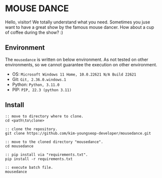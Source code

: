 # MOUSE DANCE

Hello, visitor!
We totally understand what you need.
Sometimes you juse want to have a great show by the famous mouse dancer.
How about a cup of coffee during the show? :)

## Environment
The `mousedance` is written on below environment.
As not tested on other environments, so we cannot guarantee the execution on other environment. 

- OS: `Microsoft Windows 11 Home, 10.0.22621 N/A Build 22621`
- Git: `Git, 2.36.0.windows.1`
- Python: `Python, 3.11.0`
- PIP: `PIP, 22.3 (python 3.11)`

## Install
```
:: move to directory where to clone.
cd <path\to\clone>

:: clone the repository.
git clone https://github.com/kim-youngseop-developer/mousedance.git

:: move to the cloned directory "mousedance".
cd mousedance

:: pip install via "requirements.txt".
pip install -r requirements.txt

:: execute batch file.
mousedance
```